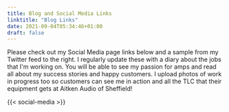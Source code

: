 ```yaml
---
title: Blog and Social Media Links
linktitle: "Blog Links"
date: 2021-09-04T05:34:46+01:00
draft: false
---
```



Please check out my Social Media page links below and a sample from my Twitter feed to the right. I regularly update these with a diary about the jobs that I'm working on. You will be able to see my passion for amps and read all about my success stories and happy customers. I upload photos of work in progress too so customers can see me in action and all the TLC that their equipment gets at Aitken Audio of Sheffield!

{{< social-media >}}


